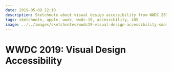 ```yaml
---
date: 2019-05-09 22:10
description: Sketchnote about visual design accessibility from WWDC 2019
tags: sketchnote, apple, wwdc, wwdc-19, accessibility, iOS
image: ../../images/sketchnotes/wwdc19-visual-design-accessibility-small.jpg
---
```


# WWDC 2019: Visual Design Accessibility
